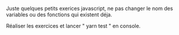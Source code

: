 Juste quelques petits exerices javascript, ne pas changer le nom des variables ou des fonctions
qui existent déja.

Réaliser les exercices et lancer " yarn test " en console.